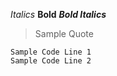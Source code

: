 *Italics* **Bold** ***Bold Italics*** 

> Sample Quote

```
Sample Code Line 1
Sample Code Line 2
```
